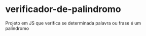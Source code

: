 # verificador-de-palindromo
Projeto em JS que verifica se determinada palavra ou frase é um palíndromo
